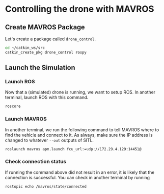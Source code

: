 # Controlling the drone with MAVROS

## Create MAVROS Package
Let's create a package called `drone_control`.

```bash
cd ~/catkin_ws/src
catkin_create_pkg drone_control rospy 
```

## Launch the Simulation
### Launch ROS
Now that a (simulated) drone is running, we want to setup ROS. In another
terminal, launch ROS with this command.
```bash
roscore
```

### Launch MAVROS
In another terminal, we run the following command to tell MAVROS where to find
the vehicle and connect to it. As always, make sure the IP address is changed
to whatever `--out` outputs of SITL.
```bash
roslaunch mavros apm.launch fcu_url:=udp://172.29.4.129:14451@
```

### Check connection status
If running the command above did not result in an error, it is likely that
the connection is successful. You can check in another terminal by running
```bash
rostopic echo /mavros/state/connected
```